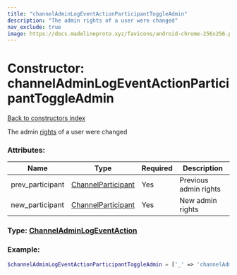 ```yaml
---
title: "channelAdminLogEventActionParticipantToggleAdmin"
description: "The admin rights of a user were changed"
nav_exclude: true
image: https://docs.madelineproto.xyz/favicons/android-chrome-256x256.png
---
```

# Constructor: channelAdminLogEventActionParticipantToggleAdmin  
[Back to constructors index](/API_docs/constructors/index.html)



The admin [rights](https://core.telegram.org/api/rights) of a user were changed

### Attributes:

| Name     |    Type       | Required | Description |
|----------|---------------|----------|-------------|
|prev\_participant|[ChannelParticipant](/API_docs/types/ChannelParticipant.html) | Yes|Previous admin rights|
|new\_participant|[ChannelParticipant](/API_docs/types/ChannelParticipant.html) | Yes|New admin rights|



### Type: [ChannelAdminLogEventAction](/API_docs/types/ChannelAdminLogEventAction.html)


### Example:

```php
$channelAdminLogEventActionParticipantToggleAdmin = ['_' => 'channelAdminLogEventActionParticipantToggleAdmin', 'prev_participant' => ChannelParticipant, 'new_participant' => ChannelParticipant];
```  
